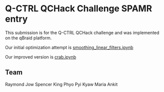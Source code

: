# Q-CTRL QCHack Challenge SPAMR entry

This submission is for the Q-CTRL QCHack challenge and was implemented on the qBraid platform.

Our initial optimization attempt is [smoothing_linear_filters.ipynb](./smoothing_linear_filters.ipynb)

Our improved version is [crab.ipynb](./crab.ipynb)

## Team

Raymond Jow
Spencer King
Phyo Pyi Kyaw
Maria
Ankit
